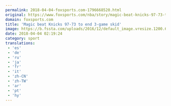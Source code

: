 ```yaml
---
permalink: 2018-04-04-foxsports.com-1796668520.html
original: https://www.foxsports.com/nba/story/magic-beat-knicks-97-73-to-end-3-game-skid-040318
domain: foxsports.com
title: 'Magic beat Knicks 97-73 to end 3-game skid'
image: https://b.fssta.com/uploads/2016/12/default_image.vresize.1200.630.high.0.png
date: 2018-04-04 02:19:24
category: sport
translations: 
 - 'es'
 - 'de'
 - 'ru'
 - 'ja'
 - 'fr'
 - 'it'
 - 'zh-CN'
 - 'zh-TW'
 - 'ar'
 - 'pt'
 - 'hy'
---
```


